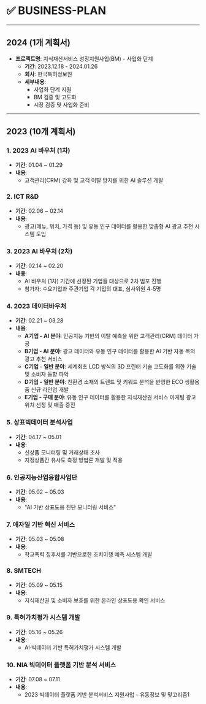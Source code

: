 # ✅ BUSINESS-PLAN

---

## 2024 (1개 계획서)

- **프로젝트명**: 지식재산서비스 성장지원사업(BM) - 사업화 단계  
  - **기간**: 2023.12.18 - 2024.01.26  
  - **회사**: 한국특허정보원  
  - **세부내용**:
    - 사업화 단계 지원
    - BM 검증 및 고도화
    - 시장 검증 및 사업화 준비

---

## 2023 (10개 계획서)

### 1. 2023 AI 바우처 (1차)
- **기간**: 01.04 ~ 01.29  
- **내용**:
  - 고객관리(CRM) 강화 및 고객 이탈 방지를 위한 AI 솔루션 개발

### 2. ICT R&D
- **기간**: 02.06 ~ 02.14  
- **내용**:
  - 광고(메뉴, 위치, 가격 등) 및 유동 인구 데이터를 활용한 맞춤형 AI 광고 추천 시스템 도입

### 3. 2023 AI 바우처 (2차)
- **기간**: 02.14 ~ 02.20  
- **내용**:
  - AI 바우처 (1차) 기간에 선정된 기업들 대상으로 2차 범포 진행  
  - 참가자: 수요기업과 주관기업 각 기업의 대표, 심사위원 4-5명

### 4. 2023 데이터바우처
- **기간**: 02.21 ~ 03.28  
- **내용**:
  - **A기업 - AI 분야**: 인공지능 기반의 이탈 예측을 위한 고객관리(CRM) 데이터 가공  
  - **B기업 - AI 분야**: 광고 데이터와 유동 인구 데이터를 활용한 AI 기반 자동 목의광고 추천 서비스  
  - **C기업 - 일반 분야**: 세계최초 LCD 방식의 3D 프린터 기술 고도화를 위한 기술 및 소비자 동향 파악  
  - **D기업 - 일반 분야**: 친환경 소재의 트렌드 및 키워드 분석을 반영한 ECO 생활용품 신규 라인업 개발  
  - **E기업 - 구매 분야**: 유동 인구 데이터를 활용한 지식재산권 서비스 마케팅 광고 위치 선정 및 매출 증진

### 5. 상표빅데이터 분석사업
- **기간**: 04.17 ~ 05.01  
- **내용**:
  - 신상품 모니터링 및 거래상태 조사  
  - 지정상품간 유사도 측정 방법론 개발 및 적용

### 6. 인공지능산업융합사업단
- **기간**: 05.02 ~ 05.03  
- **내용**:
  - "AI 기반 상표도용 진단 모니터링 서비스"

### 7. 애자일 기반 혁신 서비스
- **기간**: 05.03 ~ 05.08  
- **내용**:
  - 학교폭력 징후서를 기반으로한 조치이행 예측 시스템 개발

### 8. SMTECH
- **기간**: 05.09 ~ 05.15  
- **내용**:
  - 지식재산권 및 소비자 보호를 위한 온라인 상표도용 확인 서비스

### 9. 특허가치평가 시스템 개발
- **기간**: 05.16 ~ 05.26  
- **내용**:
  - AI·빅데이터 기반 특허가치평가 시스템 개발

### 10. NIA 빅데이터 플랫폼 기반 분석 서비스
- **기간**: 07.08 ~ 07.11  
- **내용**:
  - 2023 빅데이터 플랫폼 기반 분석서비스 지원사업 - 유동정보 및 맞고리즘1
